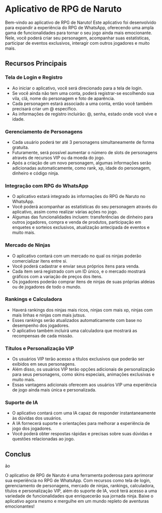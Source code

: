# Aplicativo de RPG de Naruto

Bem-vindo ao aplicativo de RPG de Naruto! Este aplicativo foi desenvolvido para expandir a experiência do RPG de WhatsApp, oferecendo uma ampla gama de funcionalidades para tornar o seu jogo ainda mais emocionante. Nele, você poderá criar seu personagem, acompanhar suas estatísticas, participar de eventos exclusivos, interagir com outros jogadores e muito mais.

## Recursos Principais

### Tela de Login e Registro

- Ao iniciar o aplicativo, você será direcionado para a tela de login.
- Se você ainda não tem uma conta, poderá registrar-se escolhendo sua vila, clã, nome do personagem e foto de aparência.
- Cada personagem estará associado a uma conta, então você também precisará criar um @ específico.
- As informações de registro incluirão: @, senha, estado onde você vive e idade.

### Gerenciamento de Personagens

- Cada usuário poderá ter até 3 personagens simultaneamente de forma gratuita.
- Futuramente, será possível aumentar o número de slots de personagens através de recursos VIP ou da moeda do jogo.
- Após a criação de um novo personagem, algumas informações serão adicionadas automaticamente, como rank, xp, idade do personagem, dinheiro e código ninja.

### Integração com RPG do WhatsApp

- O aplicativo estará integrado às informações do RPG de Naruto no WhatsApp.
- Você poderá acompanhar as estatísticas do seu personagem através do aplicativo, assim como realizar várias ações no jogo.
- Algumas das funcionalidades incluem: transferências de dinheiro para outros jogadores, compra e venda de produtos, participação em enquetes e sorteios exclusivos, atualização antecipada de eventos e muito mais.

### Mercado de Ninjas

- O aplicativo contará com um mercado no qual os ninjas poderão comercializar itens entre si.
- Você poderá cadastrar e enviar seus próprios itens para venda.
- Cada item será registrado com um ID único, e o mercado mostrará gráficos com a variação de preços dos itens.
- Os jogadores poderão comprar itens de ninjas de suas próprias aldeias ou de jogadores de todo o mundo.

### Rankings e Calculadora

- Haverá rankings dos ninjas mais ricos, ninjas com mais xp, ninjas com mais linhas e ninjas com mais jutsus.
- Esses rankings serão atualizados automaticamente com base no desempenho dos jogadores.
- O aplicativo também incluirá uma calculadora que mostrará as recompensas de cada missão.

### Títulos e Personalização VIP

- Os usuários VIP terão acesso a títulos exclusivos que poderão ser exibidos em seus personagens.
- Além disso, os usuários VIP terão opções adicionais de personalização para seus personagens, como skins especiais, animações exclusivas e muito mais.
- Essas vantagens adicionais oferecem aos usuários VIP uma experiência de jogo ainda mais única e personalizada.

### Suporte de IA

- O aplicativo contará com uma IA capaz de responder instantaneamente às dúvidas dos usuários.
- A IA fornecerá suporte e orientações para melhorar a experiência de jogo dos jogadores.
- Você poderá obter respostas rápidas e precisas sobre suas dúvidas e questões relacionadas ao jogo.

## Conclus

ão

O aplicativo de RPG de Naruto é uma ferramenta poderosa para aprimorar sua experiência no RPG de WhatsApp. Com recursos como tela de login, gerenciamento de personagens, mercado de ninjas, rankings, calculadora, títulos e personalização VIP, além do suporte de IA, você terá acesso a uma variedade de funcionalidades que enriquecerão sua jornada ninja. Baixe o aplicativo agora mesmo e mergulhe em um mundo repleto de aventuras emocionantes!
